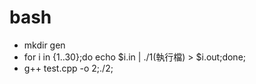 # bash
 * mkdir gen
 * for i in {1..30};do echo $i.in | ./1(執行檔) > $i.out;done; 
 * g++ test.cpp -o 2;./2;
